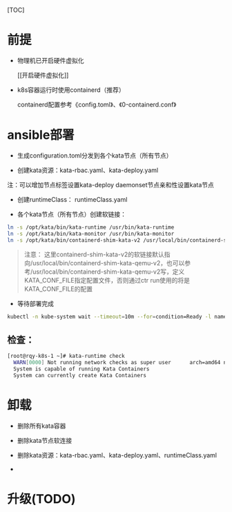  [TOC]

# 前提

- 物理机已开启硬件虚拟化

  [[开启硬件虚拟化]]

- k8s容器运行时使用containerd（推荐）

  containerd配置参考《config.toml》、《0-containerd.conf》

# ansible部署

- 生成configuration.toml分发到各个kata节点（所有节点）

- 创建kata资源：kata-rbac.yaml、kata-deploy.yaml
 
注：可以增加节点标签设置kata-deploy daemonset节点亲和性设置kata节点

- 创建runtimeClass： runtimeClass.yaml

- 各个kata节点（所有节点）创建软链接：

```bash
ln -s /opt/kata/bin/kata-runtime /usr/bin/kata-runtime
ln -s /opt/kata/bin/kata-monitor /usr/bin/kata-monitor
ln -s /opt/kata/bin/containerd-shim-kata-v2 /usr/local/bin/containerd-shim-kata-v2 
```

>注意：
这里containerd-shim-kata-v2的软链接默认指向/usr/local/bin/containerd-shim-kata-qemu-v2，也可以参考/usr/local/bin/containerd-shim-kata-qemu-v2写，定义KATA_CONF_FILE指定配置文件，否则通过ctr run使用的将是KATA_CONF_FILE的配置

- 等待部署完成
```bash
kubectl -n kube-system wait --timeout=10m --for=condition=Ready -l name=kata-deploy pod
```


## 检查：
```bash
[root@rqy-k8s-1 ~]# kata-runtime check
  WARN[0000] Not running network checks as super user      arch=amd64 name=kata-runtime pid=48176 source=runtime
  System is capable of running Kata Containers
  System can currently create Kata Containers
```

# 卸载
- 删除所有kata容器

- 删除kata节点软连接

- 删除kata资源：kata-rbac.yaml、kata-deploy.yaml、runtimeClass.yaml

- ~~~删除kata节点configuration.toml文件~~~

# 升级(TODO)
